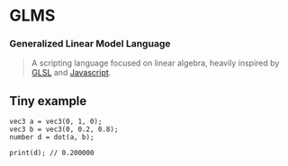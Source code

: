 # GLMS
### Generalized Linear Model Language
> A scripting language focused on linear algebra, heavily inspired by [GLSL](https://en.wikipedia.org/wiki/OpenGL_Shading_Language)
> and [Javascript](https://en.wikipedia.org/wiki/JavaScript).

## Tiny example
```
vec3 a = vec3(0, 1, 0);
vec3 b = vec3(0, 0.2, 0.8);
number d = dot(a, b);

print(d); // 0.200000
```
